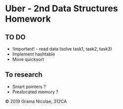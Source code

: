 # Uber - 2nd Data Structures Homework

## TO DO

- !Important! - read data (solve task1, task2, task3)
- Implement hashtable
- Move quicksort

## To research

- Smart pointers ?
- Prealocated memory ?

© 2019 Grama Nicolae, 312CA